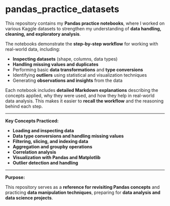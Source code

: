 # pandas_practice_datasets

This repository contains my **Pandas practice notebooks**, where I worked on various Kaggle datasets to strengthen my understanding of **data handling, cleaning, and exploratory analysis**.

The notebooks demonstrate the **step-by-step workflow** for working with real-world data, including:  

- **Inspecting datasets** (shape, columns, data types)  
- **Handling missing values and duplicates**  
- Performing basic **data transformations** and **type conversions**  
- Identifying **outliers** using statistical and visualization techniques  
- Generating **observations and insights** from the data  

Each notebook includes **detailed Markdown explanations** describing the concepts applied, why they were used, and how they help in real-world data analysis. This makes it easier to **recall the workflow** and the reasoning behind each step.  

---

**Key Concepts Practiced:**

- **Loading and inspecting data**  
- **Data type conversions and handling missing values**  
- **Filtering, slicing, and indexing data**  
- **Aggregation and groupby operations**  
- **Correlation analysis**  
- **Visualization with Pandas and Matplotlib**  
- **Outlier detection and handling**  

---

**Purpose:**  

This repository serves as a **reference for revisiting Pandas concepts** and practicing **data manipulation techniques**, preparing for **data analysis and data science projects**.
